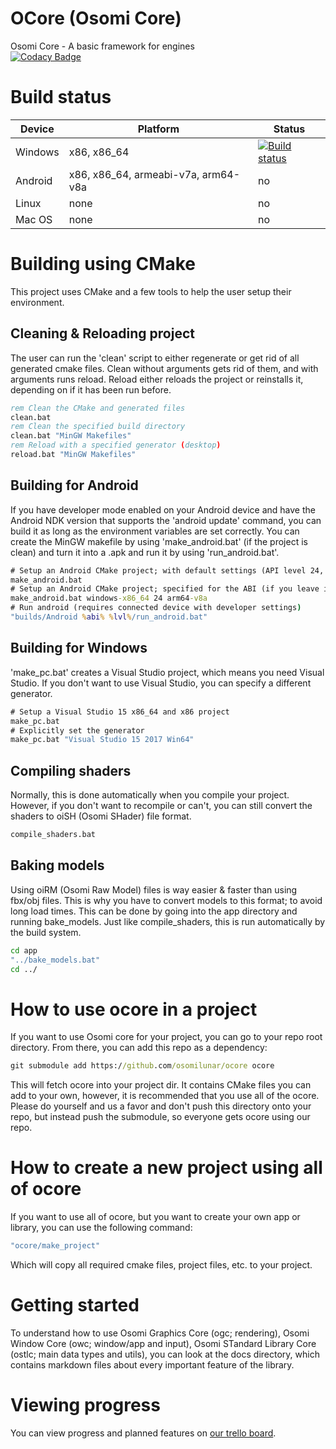 # OCore (Osomi Core)
Osomi Core - A basic framework for engines  
[![Codacy Badge](https://api.codacy.com/project/badge/Grade/dc530b2832e64edc8b2f320e0f38bf50)](https://www.codacy.com/app/niels_3/ocore?utm_source=github.com&amp;utm_medium=referral&amp;utm_content=OsomiLunar/ocore&amp;utm_campaign=Badge_Grade)
# Build status
| Device        | Platform           | Status  |
| ------------- | ------------- | ----- |
| Windows      |  x86, x86_64 | [![Build status](https://ci.appveyor.com/api/projects/status/mtmreeiiey3y1ksd?svg=true)](https://ci.appveyor.com/project/OsomiLunar/ocore) |
| Android      | x86, x86_64, armeabi-v7a, arm64-v8a      |   no ||
| Linux | none      |    no |
| Mac OS | none      |    no |  
# Building using CMake
This project uses CMake and a few tools to help the user setup their environment.
## Cleaning & Reloading project
The user can run the 'clean' script to either regenerate or get rid of all generated cmake files. Clean without arguments gets rid of them, and with arguments runs reload. Reload either reloads the project or reinstalls it, depending on if it has been run before.
```bat
rem Clean the CMake and generated files
clean.bat
rem Clean the specified build directory
clean.bat "MinGW Makefiles"
rem Reload with a specified generator (desktop)
reload.bat "MinGW Makefiles"
```
## Building for Android
If you have developer mode enabled on your Android device and have the Android NDK version that supports the 'android update' command, you can build it as long as the environment variables are set correctly. You can create the MinGW makefile by using 'make_android.bat' (if the project is clean) and turn it into a .apk and run it by using 'run_android.bat'.
```bat
# Setup an Android CMake project; with default settings (API level 24, arm64-v8a/armeabi-v7a/x86/x64 architecture and windows-x86_64 environment)
make_android.bat
# Setup an Android CMake project; specified for the ABI (if you leave it out, it will create 4 different ABI directories)
make_android.bat windows-x86_64 24 arm64-v8a
# Run android (requires connected device with developer settings)
"builds/Android %abi% %lvl%/run_android.bat"
```
## Building for Windows
'make_pc.bat' creates a Visual Studio project, which means you need Visual Studio. If you don't want to use Visual Studio, you can specify a different generator.
```bat
# Setup a Visual Studio 15 x86_64 and x86 project
make_pc.bat
# Explicitly set the generator
make_pc.bat "Visual Studio 15 2017 Win64"
```
## Compiling shaders
Normally, this is done automatically when you compile your project. However, if you don't want to recompile or can't, you can still convert the shaders to oiSH (Osomi SHader) file format.
```bat
compile_shaders.bat
```
## Baking models
Using oiRM (Osomi Raw Model) files is way easier & faster than using fbx/obj files. This is why you have to convert models to this format; to avoid long load times. This can be done by going into the app directory and running bake_models. Just like compile_shaders, this is run automatically by the build system.
```bat
cd app
"../bake_models.bat"
cd ../
```
# How to use ocore in a project
If you want to use Osomi core for your project, you can go to your repo root directory. From there, you can add this repo as a dependency:
```bat
git submodule add https://github.com/osomilunar/ocore ocore
```
This will fetch ocore into your project dir. It contains CMake files you can add to your own, however, it is recommended that you use all of the ocore.
Please do yourself and us a favor and don't push this directory onto your repo, but instead push the submodule, so everyone gets ocore using our repo.
# How to create a new project using all of ocore
If you want to use all of ocore, but you want to create your own app or library, you can use the following command:
```bat
"ocore/make_project"
```
Which will copy all required cmake files, project files, etc. to your project.
# Getting started
To understand how to use Osomi Graphics Core (ogc; rendering), Osomi Window Core (owc; window/app and input), Osomi STandard Library Core (ostlc; main data types and utils), you can look at the docs directory, which contains markdown files about every important feature of the library.
# Viewing progress
You can view progress and planned features on [our trello board](https://trello.com/b/US4bChrI/osomi-core).
